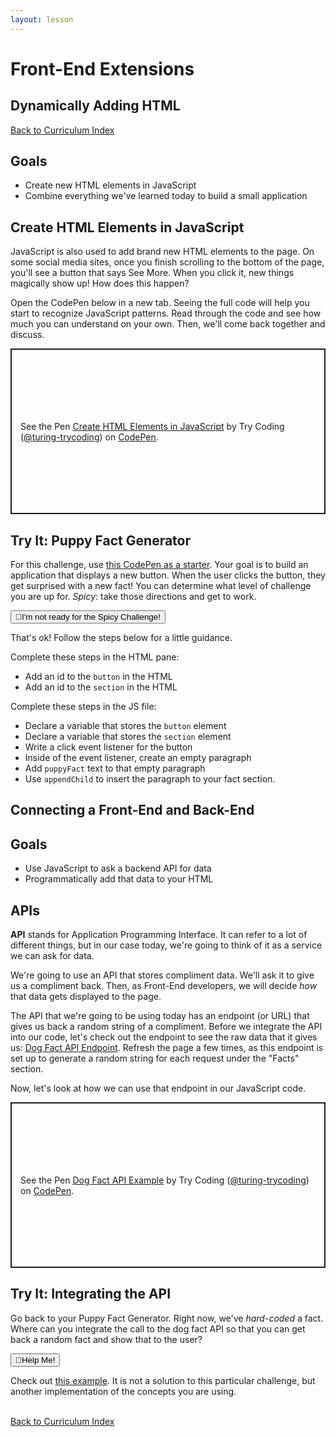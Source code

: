 ```yaml
---
layout: lesson
---
```


# Front-End Extensions

## Dynamically Adding HTML

<a href="../">Back to Curriculum Index</a>

## Goals

- Create new HTML elements in JavaScript
- Combine everything we've learned today to build a small application

## Create HTML Elements in JavaScript

JavaScript is also used to add brand new HTML elements to the page. On some social media sites, once you finish scrolling to the bottom of the page, you'll see a button that says See More. When you click it, new things magically show up! How does this happen?

Open the CodePen below in a new tab. Seeing the full code will help you start to recognize JavaScript patterns. Read through the code and see how much you can understand on your own. Then, we'll come back together and discuss.

<p class="codepen" data-height="265" data-theme-id="default" data-default-tab="js,result" data-user="turing-trycoding" data-slug-hash="LYNgbNG" style="height: 265px; box-sizing: border-box; display: flex; align-items: center; justify-content: center; border: 2px solid; margin: 1em 0; padding: 1em;" data-pen-title="Create HTML Elements in JavaScript">
  <span>See the Pen <a href="https://codepen.io/turing-trycoding/pen/LYNgbNG">
  Create HTML Elements in JavaScript</a> by Try Coding (<a href="https://codepen.io/turing-trycoding">@turing-trycoding</a>)
  on <a href="https://codepen.io">CodePen</a>.</span>
</p>
<script async src="https://static.codepen.io/assets/embed/ei.js"></script>

<div class="try-it-new">
  <h2>Try It: Puppy Fact Generator</h2>
  <p>For this challenge, use <a target="blank" href="https://codepen.io/turing-trycoding/pen/KKzGNzG">this CodePen as a starter</a>. Your goal is to build an application that displays a new button. When the user clicks the button, they get surprised with a new fact! You can determine what level of challenge you are up for. <em>Spicy</em>: take those directions and get to work.</p>

  <div class="help-container">
    <button class="help-click">🤚I'm not ready for the Spicy Challenge!</button>
    <div class="help-toggle">
    <div class="left-align">
      <p>That's ok! Follow the steps below for a little guidance.</p>
      <p>Complete these steps in the HTML pane:</p>
      <ul>
        <li>Add an id to the <code>button</code> in the HTML</li>
        <li>Add an id to the <code>section</code> in the HTML</li>
      </ul>
      <p>Complete these steps in the JS file:</p>
      <ul>
        <li>Declare a variable that stores the <code>button</code> element</li>
        <li>Declare a variable that stores the <code>section</code> element</li>
        <li>Write a click event listener for the button</li>
        <li>Inside of the event listener, create an empty paragraph</li>
        <li>Add <code>puppyFact</code> text to that empty paragraph</li>
        <li>Use <code>appendChild</code> to insert the paragraph to your fact section.</li>
      </ul>
      </div>
    </div>
  </div>

</div>

## Connecting a Front-End and Back-End

## Goals

- Use JavaScript to ask a backend API for data
- Programmatically add that data to your HTML

## APIs

**API** stands for Application Programming Interface. It can refer to a lot of different things, but in our case today, we're going to think of it as a service we can ask for data.

We're going to use an API that stores compliment data. We'll ask it to give us a compliment back. Then, as Front-End developers, we will decide _how_ that data gets displayed to the page.

The API that we're going to be using today has an endpoint (or URL) that gives us back a random string of a compliment. Before we integrate the API into our code, let's check out the endpoint to see the raw data that it gives us: [Dog Fact API Endpoint](https://dog-api.kinduff.com/api/facts). Refresh the page a few times, as this endpoint is set up to generate a random string for each request under the "Facts" section.

Now, let's look at how we can use that endpoint in our JavaScript code.

<p class="codepen" data-height="265" data-theme-id="default" data-default-tab="js,result" data-user="turing-trycoding" data-slug-hash="ExKdNyY" style="height: 265px; box-sizing: border-box; display: flex; align-items: center; justify-content: center; border: 2px solid; margin: 1em 0; padding: 1em;" data-pen-title="Dog Fact API Example">
  <span>See the Pen <a href="https://codepen.io/turing-trycoding/pen/ExKdNyY">
  Dog Fact API Example</a> by Try Coding (<a href="https://codepen.io/turing-trycoding">@turing-trycoding</a>)
  on <a href="https://codepen.io">CodePen</a>.</span>
</p>
<script async src="https://static.codepen.io/assets/embed/ei.js"></script>

<div class="try-it-new">
  <h2>Try It: Integrating the API</h2>
  <p>Go back to your Puppy Fact Generator. Right now, we've <em>hard-coded</em> a fact. Where can you integrate the call to the dog fact API so that you can get back a random fact and show that to the user?</p>

  <div class="help-container">
    <button class="help-click">🤚Help Me!</button>
    <div class="help-toggle">
      <p>Check out <a target="blank" href="https://codepen.io/turing-trycoding/pen/YzqJpWp?editors=1010">this example</a>. It is not a solution to this particular challenge, but another implementation of the concepts you are using.</p>
    </div>
  </div>

</div>

<br>
<a href="../">Back to Curriculum Index</a>

